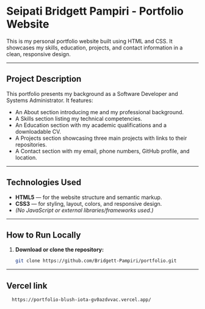 # Seipati Bridgett Pampiri - Portfolio Website

This is my personal portfolio website built using HTML and CSS. It showcases my skills, education, projects, and contact information in a clean, responsive design.

---

## Project Description

This portfolio presents my background as a Software Developer and Systems Administrator. It features:

- An About section introducing me and my professional background.  
- A Skills section listing my technical competencies.  
- An Education section with my academic qualifications and a downloadable CV.  
- A Projects section showcasing three main projects with links to their repositories.  
- A Contact section with my email, phone numbers, GitHub profile, and location.

---

## Technologies Used

- **HTML5** — for the website structure and semantic markup.  
- **CSS3** — for styling, layout, colors, and responsive design.  
- *(No JavaScript or external libraries/frameworks used.)*

---

## How to Run Locally

1. **Download or clone the repository:**  
   ```bash
   git clone https://github.com/Bridgett-Pampiri/portfolio.git

---
## Vercel link
```bash
  https://portfolio-blush-iota-gv0azdvvac.vercel.app/

